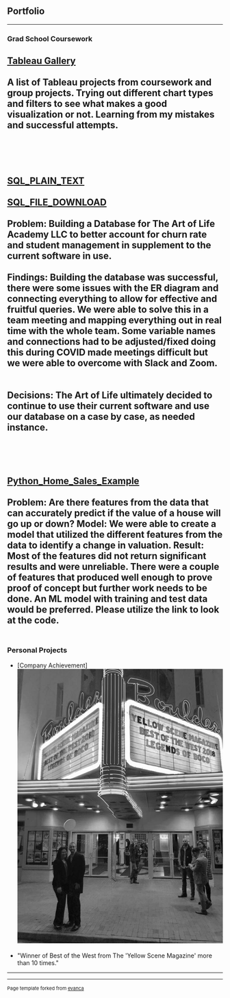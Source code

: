## Portfolio

---

### Grad School Coursework 

[Tableau Gallery](https://public.tableau.com/profile/nick8552#!/)
<br><br>
A list of Tableau projects from coursework and group projects. Trying out different chart types and filters to see what makes a good visualization or not. Learning from my mistakes and successful attempts. 
<br><br>
---
<br><br>
<a href="Art_of_Life_Create Database.pdf">SQL_PLAIN_TEXT</a>
<br><br>
<a href="Art_of_Life_Create Database.sql">SQL_FILE_DOWNLOAD</a>
<br><br>
Problem: Building a Database for The Art of Life Academy LLC to better account for churn rate and student management in supplement to the current software in use. 
<br><br>
Findings: Building the database was successful, there were some issues with the ER diagram and connecting everything to allow for effective and fruitful queries. We were able to solve this in a team meeting and mapping everything out in real time with the whole team. Some variable names and connections had to be adjusted/fixed doing this during COVID made meetings difficult but we were able to overcome with Slack and Zoom.  
<br><br>
Decisions: The Art of Life ultimately decided to continue to use their current software and use our database on a case by case, as needed instance.  
<br><br>
<br><br>
<a href="git_hub_regression_example.pdf">Python_Home_Sales_Example</a> 
<br><br> 
Problem: Are there features from the data that can accurately predict if the value of a house will go up or down? 
Model: We were able to create a model that utilized the different features from the data to identify a change in valuation. 
Result: Most of the features did not return significant results and were unreliable. There were a couple of features that produced well enough to prove proof of concept but further work needs to be done. An ML model with training and test data would be preferred. Please utilize the link to look at the code. 
<br><br>
---
### Personal Projects

- [Company Achievement]<img src="images/legends of boco bw.jpg"/>
<br><br>
- "Winner of Best of the West from The 'Yellow Scene Magazine' more than 10 times."
---
---
<p style="font-size:11px">Page template forked from <a href="https://github.com/evanca/quick-portfolio">evanca</a></p>
<!-- Remove above link if you don't want to attibute -->
